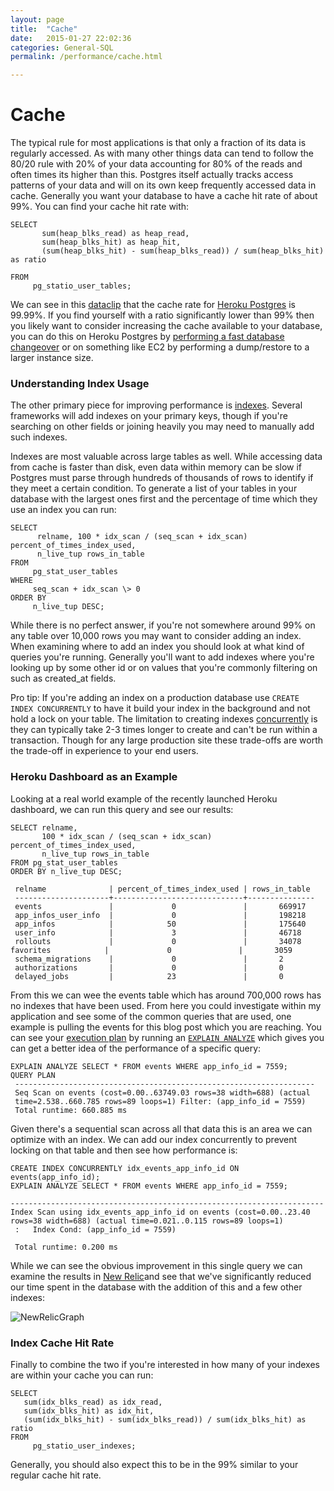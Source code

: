 ```yaml
---
layout: page
title:  "Cache"
date:   2015-01-27 22:02:36
categories: General-SQL
permalink: /performance/cache.html

---
```


Cache
=====

The typical rule for most applications is that only a fraction of its data is regularly accessed. As with many other things data can tend to follow the 80/20 rule with 20% of your data accounting for 80% of the reads and often times its higher than this. Postgres itself actually tracks access patterns of your data and will on its own keep frequently accessed data in cache. Generally you want your database to have a cache hit rate of about 99%. You can find your cache hit rate with:

    SELECT
           sum(heap_blks_read) as heap_read, 
           sum(heap_blks_hit) as heap_hit, 
           (sum(heap_blks_hit) - sum(heap_blks_read)) / sum(heap_blks_hit) as ratio

    FROM
         pg_statio_user_tables;

<!-- more -->

We can see in this
[dataclip](<https://postgres.heroku.com/dataclips/jfrtizxdthixfxkcdesxwesiibly>) that the cache rate for [Heroku Postgres](<https://postgres.heroku.com?utm_source=referral&utm_medium=content&utm_campaign=craigkerstiens>) is 99.99%. If you find yourself with a ratio significantly lower than 99% then you likely want to consider increasing the cache available to your database, you can do this on Heroku Postgres by [performing a fast database changeover](<https://devcenter.heroku.com/articles/fast-database-changeovers?utm_source=referral&utm_medium=content&utm_campaign=craigkerstiens>) or on something like EC2 by performing a dump/restore to a larger
instance size.

### Understanding Index Usage

The other primary piece for improving performance is [indexes](<https://devcenter.heroku.com/articles/postgresql-indexes?utm_source=referral&utm_medium=content&utm_campaign=craigkerstiens>). Several frameworks will add indexes on your primary keys, though if you're searching on other fields or joining heavily you may need to manually add such indexes.

Indexes are most valuable across large tables as well. While accessing data from cache is faster than disk, even data within memory can be slow if Postgres must parse through hundreds of thousands of rows to identify if they meet a certain condition. To generate a list of your tables in your database with the largest ones first and the percentage of time which they use an index you can run:

    SELECT
          relname, 100 * idx_scan / (seq_scan + idx_scan) percent_of_times_index_used, 
          n_live_tup rows_in_table
    FROM
         pg_stat_user_tables
    WHERE
         seq_scan + idx_scan \> 0
    ORDER BY
         n_live_tup DESC;

While there is no perfect answer, if you're not somewhere around 99% on any table over 10,000 rows you may want to consider adding an index. When examining where to add an index you should look at what kind of queries you're running. Generally you'll want to add indexes where you're looking up by some other id or on values that you're commonly filtering on such as created_at fields.

Pro tip: If you're adding an index on a production database use `CREATE INDEX CONCURRENTLY` to have it build your index in the background and not hold a lock on your table. The limitation to creating indexes [concurrently](<http://www.postgresql.org/docs/9.1/static/sql-createindex.html#SQL-CREATEINDEX-CONCURRENTLY>) is they can typically take 2-3 times longer to create and can't be run within a transaction. Though for any large production site these trade-offs are worth the trade-off in experience to your end users.

### Heroku Dashboard as an Example

Looking at a real world example of the recently launched Heroku dashboard, we can run this query and see our results:

    SELECT relname, 
           100 * idx_scan / (seq_scan + idx_scan) percent_of_times_index_used, 
           n_live_tup rows_in_table 
    FROM pg_stat_user_tables 
    ORDER BY n_live_tup DESC;

     relname              | percent_of_times_index_used | rows_in_table
     ---------------------+-----------------------------+--------------- 
     events               |             0               |       669917
     app_infos_user_info  |             0               |       198218 
     app_infos            |            50               |       175640
     user_info            |             3               |       46718 
     rollouts             |             0               |       34078 favorites            |             0               |       3059
     schema_migrations    |             0               |       2 
     authorizations       |             0               |       0 
     delayed_jobs         |            23               |       0

From this we can wee the events table which has around 700,000 rows has no indexes that have been used. From here you could investigate within my application and see some of the common queries that are used, one example is pulling the events for this blog post which you are reaching. You can see your [execution plan](<https://postgresguide.com/performance/explain.html?utm_source=referral&utm_medium=content&utm_campaign=craigkerstiens>) by running an [`EXPLAIN ANALYZE`](<https://postgresguide.com/performance/explain.html?utm_source=referral&utm_medium=content&utm_campaign=craigkerstiens>) which gives you can get a better idea of the performance of a specific query:

    EXPLAIN ANALYZE SELECT * FROM events WHERE app_info_id = 7559;
    QUERY PLAN
     -------------------------------------------------------------------
     Seq Scan on events (cost=0.00..63749.03 rows=38 width=688) (actual
     time=2.538..660.785 rows=89 loops=1) Filter: (app_info_id = 7559)
     Total runtime: 660.885 ms

Given there's a sequential scan across all that data this is an area we can optimize with an index. We can add our index concurrently to prevent locking on that table and then see how performance is:

    CREATE INDEX CONCURRENTLY idx_events_app_info_id ON
    events(app_info_id); 
    EXPLAIN ANALYZE SELECT * FROM events WHERE app_info_id = 7559;

    ---------------------------------------------------------------------- 
    Index Scan using idx_events_app_info_id on events (cost=0.00..23.40 rows=38 width=688) (actual time=0.021..0.115 rows=89 loops=1)
     :   Index Cond: (app_info_id = 7559)

     Total runtime: 0.200 ms

While we can see the obvious improvement in this single query we can
examine the results in [New Relic](https://elements.heroku.com/addons/newrelic)and see that we've significantly reduced our time spent in the database with the addition of this and a few other indexes:

![NewRelicGraph](<http://f.cl.ly/items/2x3g2h2220162C2M0w0r/Pasted%20Image%2010:1:12%208:55%20AM-2.png>)

### Index Cache Hit Rate

Finally to combine the two if you're interested in how many of your indexes are within your cache you can run:

    SELECT
       sum(idx_blks_read) as idx_read, 
       sum(idx_blks_hit) as idx_hit, 
       (sum(idx_blks_hit) - sum(idx_blks_read)) / sum(idx_blks_hit) as ratio
    FROM
         pg_statio_user_indexes;

Generally, you should also expect this to be in the 99% similar to your regular cache hit rate.
